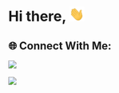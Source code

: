 <!-- Waving hand animation -->
<h1 align="start">
  Hi there, <img src="https://raw.githubusercontent.com/ABSphreak/ABSphreak/master/gifs/Hi.gif" width="30px">
</h1>

## 🌐 Connect With Me:
<p align="start">
  <a href="https://tejas-portfolio-xhjh.vercel.app/"><img src="https://img.shields.io/badge/My_Portfolio-%230077B5.svg?style=for-the-badge&logo=google-chrome&logoColor=white"></a>

</p>






<p align="start">
  <img src="https://github-readme-stats.vercel.app/api/top-langs/?username=Tejas24003&theme=tokyonight&hide_border=true&layout=compact" height="180px"/>
</p>
